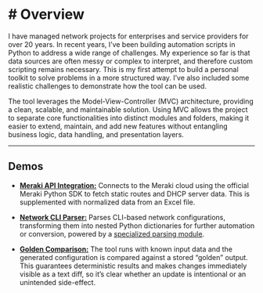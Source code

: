 # # Overview

I have managed network projects for enterprises and service providers for over 20 years. In recent years, I’ve
been building automation scripts in Python to address a wide range of challenges. My experience so far is
that data sources are often messy or complex to interpret, and therefore custom scripting remains necessary.
This is my first attempt to build a personal toolkit to solve problems in a more structured way. I’ve also
included some realistic challenges to demonstrate how the tool can be used.

The tool leverages the Model-View-Controller (MVC) architecture, providing a clean, scalable, and
maintainable solution. Using MVC allows the project to separate core functionalities into distinct modules
and folders, making it easier to extend, maintain, and add new features without entangling business logic,
data handling, and presentation layers.

---

## Demos

- [**Meraki API Integration:**](app/demos/meraki_api_integration/README.md)
  Connects to the Meraki cloud using the official Meraki Python SDK to fetch static routes and DHCP server data. This is supplemented with normalized data from an Excel file. 

- [**Network CLI Parser:**](app/demos/network_cli_parser/README.md)
  Parses CLI-based network configurations, transforming them into nested Python dictionaries for further automation or conversion, powered by a [specialized parsing module](https://github.com/tdorssers/confparser).

- [**Golden Comparison:**](app/demos/golden_comparison/README.md)
  The tool runs with known input data and the generated configuration is compared against a stored “golden” output. This guarantees deterministic results and makes changes immediately visible as a text diff, so it’s clear whether an update is intentional or an unintended side-effect.
